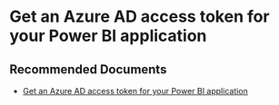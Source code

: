   <properties
	pageTitle="accessing embedded content"
	description="accessing embedded content"
	service="microsoft.PowerBIDedicated"
	resource="capacities"
	authors="pjfreitas"
	ms.author="pfreitas"	
	displayOrder="740"
	selfHelpType="generic"
	supportTopicIds="32628057"
	productPesIds="16334"
	cloudEnvironments="public, MoonCake, fairfax" 
	articleId="3ea46eec-8428-cf58-1d8d-1f73468ae517"
	ownershipId="ASEP_ContentService_Placeholder"
/>

# Get an Azure AD access token for your Power BI application

## **Recommended Documents**

* [Get an Azure AD access token for your Power BI application](https://docs.microsoft.com/power-bi/developer/get-azuread-access-token)
